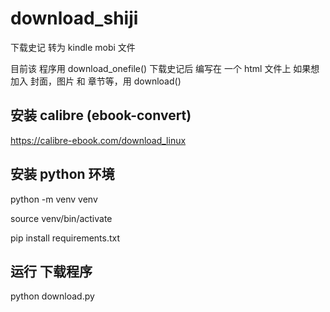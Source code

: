 # download_shiji
下载史记 转为 kindle mobi 文件

目前该 程序用 download_onefile() 下载史记后 编写在 一个 html 文件上
如果想 加入 封面，图片 和 章节等，用 download()

## 安装 calibre (ebook-convert) 
https://calibre-ebook.com/download_linux

## 安装 python 环境
python -m venv venv

source venv/bin/activate

pip install requirements.txt

## 运行 下载程序
python download.py


